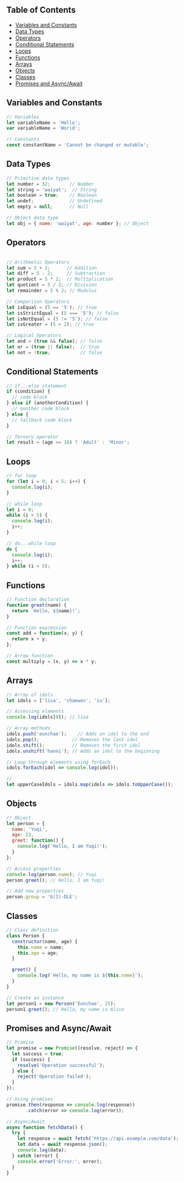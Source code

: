 ## Table of Contents
- [Variables and Constants](#variables-and-constants)
- [Data Types](#data-types)
- [Operators](#operators)
- [Conditional Statements](#conditional-statements)
- [Loops](#loops)
- [Functions](#functions)
- [Arrays](#arrays)
- [Objects](#objects)
- [Classes](#classes)
- [Promises and Async/Await](#promises-and-asyncawait)

## Variables and Constants
```js
// Variables
let variableName = 'Hello';
var variableName = 'World';

// Constants
const constantName = 'Cannot be changed or mutable';
```

## Data Types
```js
// Primitive data types
let number = 32;       // Number
let string = 'waiyat';  // String
let boolean = true;    // Boolean
let undef;             // Undefined
let empty = null;      // Null

// Object data type
let obj = { name: 'waiyat', age: number }; // Object
```

## Operators
```js

// Arithmetic Operators
let sum = 5 + 2;      // Addition
let diff = 5 - 2;     // Subtraction
let product = 5 * 2;  // Multiplication
let quotient = 5 / 2; // Division
let remainder = 5 % 2; // Modulus

// Comparison Operators
let isEqual = (5 == '5'); // true
let isStrictEqual = (5 === '5'); // false
let isNotEqual = (5 != '5'); // false
let isGreater = (5 > 2); // true

// Logical Operators
let and = (true && false); // false
let or = (true || false);  // true
let not = !true;           // false

```

## Conditional Statements
```js
// if...else statement
if (condition) {
  // code block
} else if (anotherCondition) {
  // another code block
} else {
  // fallback code block
}

// Ternary operator
let result = (age >= 18) ? 'Adult' : 'Minor';
```

## Loops
```js
// for loop
for (let i = 0; i < 5; i++) {
  console.log(i);
}

// while loop
let i = 0;
while (i < 5) {
  console.log(i);
  i++;
}

// do...while loop
do {
  console.log(i);
  i++;
} while (i < 5);
```

## Functions
```js
// Function declaration
function greet(name) {
  return `Hello, ${name}!`;
}

// Function expression
const add = function(x, y) {
  return x + y;
};

// Arrow function
const multiply = (x, y) => x * y;
```

## Arrays
```js
// Array of idols
let idols = ['lisa', 'chaewon', 'iu'];

// Accessing elements
console.log(idols[0]); // lisa

// Array methods
idols.push('eunchae');    // Adds an idol to the end
idols.pop();            // Removes the last idol
idols.shift();          // Removes the first idol
idols.unshift('hanni'); // Adds an idol to the beginning

// Loop through elements using forEach
idols.forEach(idol => console.log(idol)); 

//
let upperCaseIdols = idols.map(idols => idols.toUpperCase());
```

## Objects
```js
// Object
let person = {
  name: 'Yuqi',
  age: 23,
  greet: function() {
    console.log('Hello, I am Yuqi!');
  }
};

// Access properties
console.log(person.name); // Yuqi
person.greet(); // Hello, I am Yuqi!

// Add new properties
person.group = 'G(I)-DLE';
```

## Classes
```js
// Class definition
class Person {
  constructor(name, age) {
    this.name = name;
    this.age = age;
  }

  greet() {
    console.log(`Hello, my name is ${this.name}`);
  }
}

// Create an instance
let person1 = new Person('Eunchae', 25);
person1.greet(); // Hello, my name is Alice
```

## Promises and Async/Await
```js
// Promise
let promise = new Promise((resolve, reject) => {
  let success = true;
  if (success) {
    resolve('Operation successful');
  } else {
    reject('Operation failed');
  }
});

// Using promises
promise.then(response => console.log(response))
       .catch(error => console.log(error));

// Async/Await
async function fetchData() {
  try {
    let response = await fetch('https://api.example.com/data');
    let data = await response.json();
    console.log(data);
  } catch (error) {
    console.error('Error:', error);
  }
}
```

